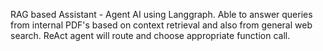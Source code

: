 RAG based Assistant - Agent AI using Langgraph. Able to answer queries from internal PDF's based on context retrieval and also from general web search. ReAct agent will route and choose appropriate function call.
